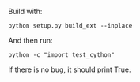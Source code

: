Build with:

```
python setup.py build_ext --inplace
```

And then run:

```
python -c "import test_cython"
```

If there is no bug, it should print True.
